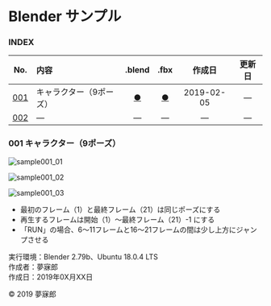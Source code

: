 # Blender サンプル

### <b>INDEX</b>

|No.|内容|.blend|.fbx|作成日|更新日|
|:--:|:--|:--:|:--:|:--:|:--:|
|[001](#001)|キャラクター（9ポーズ）|[●](https://mubirou.github.io/Blender/sample/blend/sample001.blend)|[●](https://mubirou.github.io/Blender/sample/fbx/sample001.fbx)|2019-02-05|―|
|[002](#002)|―|―|―|―|―|―|


<a name="001"></a>
### 001 キャラクター（9ポーズ）

![sample001_01](https://mubirou.github.io/Blender/sample/jpg/sample001_01.jpg)  

![sample001_02](https://mubirou.github.io/Blender/sample/jpg/sample001_02.jpg)  

![sample001_03](https://mubirou.github.io/Blender/sample/jpg/sample001_03.jpg)  

* 最初のフレーム（1）と最終フレーム（21）は同じポーズにする
* 再生するフレームは開始（1）〜最終フレーム（21）-1 にする
* 「RUN」の場合、6〜11フレームと16〜21フレームの間は少し上方にジャンプさせる

実行環境：Blender 2.79b、Ubuntu 18.0.4 LTS  
作成者：夢寐郎  
作成日：2019年0X月XX日

© 2019 夢寐郎